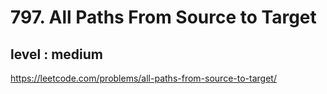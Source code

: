 # 797. All Paths From Source to Target
## level : medium
https://leetcode.com/problems/all-paths-from-source-to-target/
